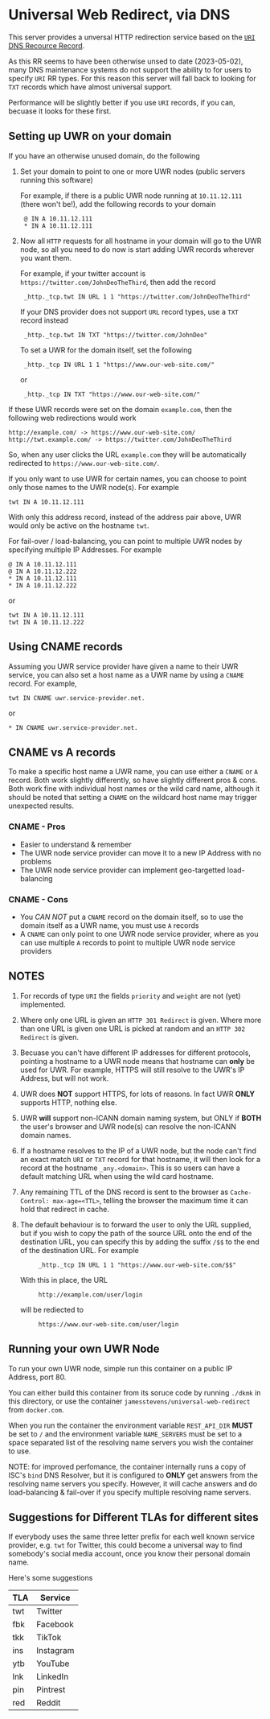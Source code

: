 # Universal Web Redirect, via DNS

This server provides a unversal HTTP redirection service based on the [`URI` DNS Recource Record](https://en.wikipedia.org/wiki/URI_record).

As this RR seems to have been otherwise unsed to date (2023-05-02), many DNS maintenance systems do not support
the ability to for users to specify `URI` RR types. For this reason this server will fall back to looking for `TXT` records
which have almost universal support.

Performance will be slightly better if you use `URI` records, if you can, becuase it looks for these first.


## Setting up UWR on your domain

If you have an otherwise unused domain, do the following

1. Set your domain to point to one or more UWR nodes (public servers running this software)

	For example, if there is a public UWR node running at `10.11.12.111` (there won't be!), add the following
	records to your domain

		@ IN A 10.11.12.111
		* IN A 10.11.12.111

2. Now all `HTTP` requests for all hostname in your domain will go to the UWR node, so all you need
to do now is start adding UWR records wherever you want them.

	For example, if your twitter account is `https://twitter.com/JohnDeoTheThird`, then add the record

		_http._tcp.twt IN URL 1 1 "https://twitter.com/JohnDeoTheThird"

	If your DNS provider does not support `URL` record types, use a `TXT` record instead

		_http._tcp.twt IN TXT "https://twitter.com/JohnDeo"

	To set a UWR for the domain itself, set the following

		_http._tcp IN URL 1 1 "https://www.our-web-site.com/"

	or

		_http._tcp IN TXT "https://www.our-web-site.com/"

If these UWR records were set on the domain `example.com`, then the following web redirections would work

	http://example.com/ -> https://www.our-web-site.com/
	http://twt.example.com/ -> https://twitter.com/JohnDeoTheThird

So, when any user clicks the URL `example.com` they will be automatically redirected to `https://www.our-web-site.com/`.

If you only want to use UWR for certain names, you can choose to point only those names to the UWR node(s). For example

	twt IN A 10.11.12.111

With only this address record, instead of the address pair above, UWR would only be active on the hostname `twt`.

For fail-over / load-balancing, you can point to multiple UWR nodes by specifying multiple IP Addresses. For example

	@ IN A 10.11.12.111
	@ IN A 10.11.12.222
	* IN A 10.11.12.111
	* IN A 10.11.12.222

or

	twt IN A 10.11.12.111
	twt IN A 10.11.12.222


## Using CNAME records

Assuming you UWR service provider have given a name to their UWR service, you can also set a host name as a UWR name by using a `CNAME` record. For example,

	twt IN CNAME uwr.service-provider.net.

or

	* IN CNAME uwr.service-provider.net.


## CNAME vs A records

To make a specific host name a UWR name, you can use either a `CNAME` or `A` record. Both work slightly differently, so 
have slightly different pros & cons. Both work fine with individual host names or the wild card name, although it should be noted
that setting a `CNAME` on the wildcard host name may trigger unexpected results.

### CNAME - Pros
- Easier to understand & remember
- The UWR node service provider can move it to a new IP Address with no problems
- The UWR node service provider can implement geo-targetted load-balancing

### CNAME - Cons
- You *CAN NOT* put a `CNAME` record on the domain itself, so to use the domain itself as a UWR name, you must use `A` records
- A `CNAME` can only point to one UWR node service provider, where as you can use multiple `A` records to point to multiple UWR node service providers



## NOTES

1. For records of type `URI` the fields `priority` and `weight` are not (yet) implemented.

2. Where only one URL is given an `HTTP 301 Redirect` is given.
Where more than one URL is given one URL is picked at random and an `HTTP 302 Redirect` is given.

3. Becuase you can't have different IP addresses for different protocols, pointing a hostname to a UWR node means that hostname can **only** be used for UWR.
For example, HTTPS will still resolve to the UWR's IP Address, but will not work.

4. UWR does **NOT** support HTTPS, for lots of reasons. In fact UWR **ONLY** supports HTTP, nothing else.

5. UWR **will** support non-ICANN domain naming system, but ONLY if **BOTH** the user's browser and UWR node(s) can resolve the non-ICANN domain names.

6. If a hostname resolves to the IP of a UWR node, but the node can't find an exact match `URI` or `TXT` record for that hostname,
it will then look for a record at the hostname `_any.<domain>`. This is so users can have a default matching URL when using the wild card hostname.

7. Any remaining TTL of the DNS record is sent to the browser as `Cache-Control: max-age=<TTL>`, telling the browser the maximum time it can hold that redirect in cache.

8. The default behaviour is to forward the user to only the URL supplied, but if you wish to copy the path of the source URL onto the end of the
destination URL, you can specify this by adding the suffix `/$$` to the end of the destination URL. For example

			_http._tcp IN URL 1 1 "https://www.our-web-site.com/$$"

	With this in place, the URL

			http://example.com/user/login

	will be rediected to

			https://www.our-web-site.com/user/login


## Running your own UWR Node

To run your own UWR node, simple run this container on a public IP Address, port 80.

You can either build this container from its soruce code by running `./dkmk` in this directory, or use the
container `jamesstevens/universal-web-redirect` from `docker.com`.

When you run the container the environment variable `REST_API_DIR` **MUST** be set to `/` and the environment variable `NAME_SERVERS`
must be set to a space separated list of the resolving name servers you wish the container to use.

NOTE: for improved perfomance, the container internally runs a copy of ISC's `bind` DNS Resolver, but it is configured to **ONLY**
get answers from the resolving name servers you specify. However, it will cache answers and do load-balancing & fail-over if you specify
multiple resolving name servers.



## Suggestions for Different TLAs for different sites

If everybody uses the same three letter prefix for each well known service provider, e.g. `twt` for Twitter, this could become a universal way to find
somebody's social media account, once you know their personal domain name.

Here's some suggestions

| TLA | Service |
| --- | ------- |
| twt | Twitter |
| fbk | Facebook |
| tkk | TikTok |
| ins | Instagram |
| ytb | YouTube |
| lnk | LinkedIn |
| pin | Pintrest |
| red | Reddit |

